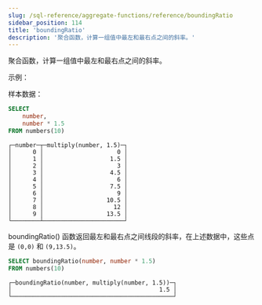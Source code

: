 ```yaml
---
slug: /sql-reference/aggregate-functions/reference/boundingRatio
sidebar_position: 114
title: 'boundingRatio'
description: '聚合函数，计算一组值中最左和最右点之间的斜率。'
---
```


聚合函数，计算一组值中最左和最右点之间的斜率。

示例：

样本数据：
```sql
SELECT
    number,
    number * 1.5
FROM numbers(10)
```
```response
┌─number─┬─multiply(number, 1.5)─┐
│      0 │                     0 │
│      1 │                   1.5 │
│      2 │                     3 │
│      3 │                   4.5 │
│      4 │                     6 │
│      5 │                   7.5 │
│      6 │                     9 │
│      7 │                  10.5 │
│      8 │                    12 │
│      9 │                  13.5 │
└────────┴───────────────────────┘
```

boundingRatio() 函数返回最左和最右点之间线段的斜率，在上述数据中，这些点是 `(0,0)` 和 `(9,13.5)`。

```sql
SELECT boundingRatio(number, number * 1.5)
FROM numbers(10)
```
```response
┌─boundingRatio(number, multiply(number, 1.5))─┐
│                                          1.5 │
└──────────────────────────────────────────────┘
```
